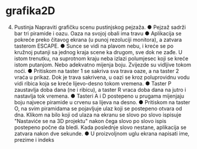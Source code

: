 # grafika2D

4. Pustinja
Napraviti grafičku scenu pustinjskog pejzaža.
● Pejzaž sadrži bar tri piramide i oazu. Oaza na svojoj obali ima travu
● Aplikacija se pokreće preko čitavog ekrana (u punoj rezoluciji monitora), a
zatvara tasterom ESCAPE.
● Sunce se vidi na plavom nebu, i kreće se po kružnoj putanji sa jednog kraja
scene ka drugom, sve dok ne zađe. U istom trenutku, na suprotnom kraju neba
izlazi polumjesec koji se kreće istom putanjom. Nebo adekvatno mijenja boju.
Zvijezde su vidljive tokom noći.
● Pritiskom na taster 1 se sakriva sva trava oaze, a na taster 2 vraća u prikaz. Dok
je trava sakrivena, u oazi se kroz poluprovidnu vodu vidi ribica koja se kreće
lijevo-desno tokom vremena.
● Taster P zaustavlja doba dana (ne i ribicu), a taster R vraca doba dana na jutro i
nastavlja tok vremena.
● Tasteri A i D postepeno u prugama mijenjaju boju najvece piramide u crvenu sa
lijeva na desno.
● Pritiskom na taster O, na svim piramidama se pojavljuje ulaz koji se postepeno
otvara od dna. Klikom na bilo koji od ulaza na ekranu se slovo po slovo ispisuje
"Nastaviće se na 3D projektu" nakon čega slovo po slovo ispis postepeno počne
da bledi. Kada poslednje slovo nestane, aplikacija se zatvara nakon dve
sekunde.
● U proizvoljnom uglu ekrana napisati ime, prezime i indeks
